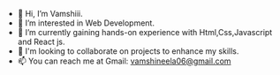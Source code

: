 - 👋 Hi, I’m Vamshiii.
- 👀 I’m interested in Web Development.
- 🌱 I’m currently gaining hands-on experience with Html,Css,Javascript and React js.
- 💞️ I'm looking to collaborate on projects to enhance my skills.
- 📫 You can reach me at Gmail: vamshineela06@gmail.com

<!---
Vamshix57/Vamshix57 is a ✨ special ✨ repository because its `README.md` (this file) appears on your GitHub profile.
You can click the Preview link to take a look at your changes.
--->

